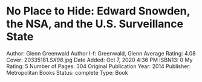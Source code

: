 # No Place to Hide: Edward Snowden, the NSA, and the U.S. Surveillance State

Author: Glenn Greenwald
Author l-f: Greenwald, Glenn
Average Rating: 4.08
Cover: 20335181._SX98_.jpg
Date Added: Oct 7, 2020 4:36 PM
ISBN13: 0
My Rating: 5
Number of Pages: 304
Original Publication Year: 2014
Publisher: Metropolitan Books
Status: complete
Type: Book